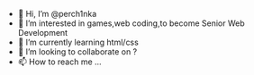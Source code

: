 - 👋 Hi, I’m @perch1nka
- 👀 I’m interested in games,web coding,to become Senior Web Development
- 🌱 I’m currently learning html/css
- 💞️ I’m looking to collaborate on ?
- 📫 How to reach me ...

<!---
perch1nka/perch1nka is a ✨ special ✨ repository because its `README.md` (this file) appears on your GitHub profile.
You can click the Preview link to take a look at your changes.
--->
